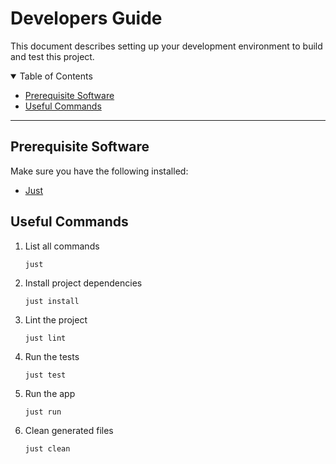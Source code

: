 # Developers Guide

This document describes setting up your development environment to build and
test this project.

<details open="open">
<summary>Table of Contents</summary>

- [Prerequisite Software](#prerequisite-software)
- [Useful Commands](#useful-commands)

</details>

---

## Prerequisite Software

Make sure you have the following installed:

* [Just](https://github.com/casey/just#installation)

## Useful Commands

1. List all commands

    ```shell
    just
    ```

2. Install project dependencies

    ```shell
    just install
    ```

3. Lint the project

    ```shell
    just lint
    ```

4. Run the tests

    ```shell
    just test
    ```

5. Run the app

    ```shell
    just run
    ```

6. Clean generated files

    ```shell
    just clean
    ```
